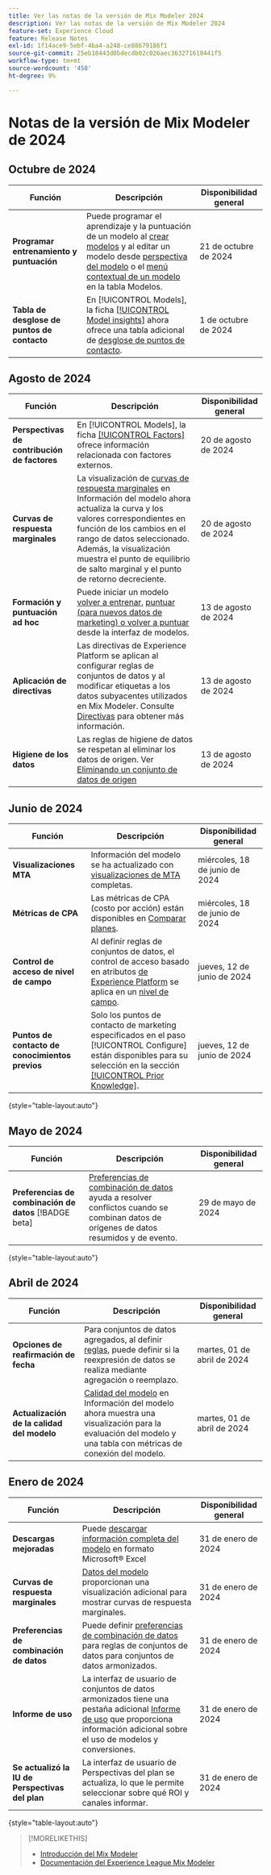 ```yaml
---
title: Ver las notas de la versión de Mix Modeler 2024
description: Ver las notas de la versión de Mix Modeler 2024
feature-set: Experience Cloud
feature: Release Notes
exl-id: 1f14ace9-5ebf-4ba4-a248-ce88679186f1
source-git-commit: 25eb18443d0bdecdb02c026aec363271618441f5
workflow-type: tm+mt
source-wordcount: '458'
ht-degree: 9%

---
```


# Notas de la versión de Mix Modeler de 2024

## Octubre de 2024

| Función | Descripción | Disponibilidad general |
|---|---|---|
| **Programar entrenamiento y puntuación** | Puede programar el aprendizaje y la puntuación de un modelo al [crear modelos](/help/models/build.md#schedule) y al editar un modelo desde [perspectiva del modelo](/help/models/insights.md#edit) o el [menú contextual de un modelo](/help/models/overview.md#edit) en la tabla Modelos. | 21 de octubre de 2024 |
| **Tabla de desglose de puntos de contacto** | En [!UICONTROL Models], la ficha [[!UICONTROL Model insights]](/help/models/insights.md#factors) ahora ofrece una tabla adicional de [desglose de puntos de contacto](../models/insights.md#touchpoint-breakdown). | 1 de octubre de 2024 |

## Agosto de 2024

| Función | Descripción | Disponibilidad general |
|---|---|---|
| **Perspectivas de contribución de factores** | En [!UICONTROL Models], la ficha [[!UICONTROL Factors]](/help/models/insights.md#factors) ofrece información relacionada con factores externos. | 20 de agosto de 2024 |
| **Curvas de respuesta marginales** | La visualización de [curvas de respuesta marginales](/help/models/insights.md#model-insights-1) en Información del modelo ahora actualiza la curva y los valores correspondientes en función de los cambios en el rango de datos seleccionado. Además, la visualización muestra el punto de equilibrio de salto marginal y el punto de retorno decreciente. | 20 de agosto de 2024 |
| **Formación y puntuación ad hoc** | Puede iniciar un modelo [volver a entrenar](/help/models/overview.md#re-train), [puntuar (para nuevos datos de marketing) o volver a puntuar](/help/models/overview.md#score-or-re-score) desde la interfaz de modelos. | 13 de agosto de 2024 |
| **Aplicación de directivas** | Las directivas de Experience Platform se aplican al configurar reglas de conjuntos de datos y al modificar etiquetas a los datos subyacentes utilizados en Mix Modeler. Consulte [Directivas](../data-governance/policies.md) para obtener más información. | 13 de agosto de 2024 |
| **Higiene de los datos** | Las reglas de higiene de datos se respetan al eliminar los datos de origen. Ver [Eliminando un conjunto de datos de origen](../harmonize-data/dataset-rules.md#delete-a-source-dataset) | 13 de agosto de 2024 |

## Junio de 2024

| Función | Descripción | Disponibilidad general |
|---|---|---|
| **Visualizaciones MTA** | Información del modelo se ha actualizado con [visualizaciones de MTA](../models/insights.md#attribution) completas. | miércoles, 18 de junio de 2024 |
| **Métricas de CPA** | Las métricas de CPA (costo por acción) están disponibles en [Comparar planes](../plans/compare.md). | miércoles, 18 de junio de 2024 |
| **Control de acceso de nivel de campo** | Al definir reglas de conjuntos de datos, el control de acceso basado en atributos [de Experience Platform](https://experienceleague.adobe.com/en/docs/experience-platform/access-control/abac/overview) se aplica en un [nivel de campo](../harmonize-data/dataset-rules.md#field-level-access-control). | jueves, 12 de junio de 2024 |
| **Puntos de contacto de conocimientos previos** | Solo los puntos de contacto de marketing especificados en el paso [!UICONTROL Configure] están disponibles para su selección en la sección [[!UICONTROL Prior Knowledge]](../models/build.md). | jueves, 12 de junio de 2024 |

{style="table-layout:auto"}

## Mayo de 2024

| Función | Descripción | Disponibilidad general |
|---|---|---|
| **Preferencias de combinación de datos** [!BADGE beta] | [Preferencias de combinación de datos](../harmonize-data/dataset-rules.md#data-merge-preferences) ayuda a resolver conflictos cuando se combinan datos de orígenes de datos resumidos y de evento. | 29 de mayo de 2024 |

{style="table-layout:auto"}




## Abril de 2024

| Función | Descripción | Disponibilidad general |
|---|---|---|
| **Opciones de reafirmación de fecha** | Para conjuntos de datos agregados, al definir [reglas](../harmonize-data/dataset-rules.md), puede definir si la reexpresión de datos se realiza mediante agregación o reemplazo. | martes, 01 de abril de 2024 |
| **Actualización de la calidad del modelo** | [Calidad del modelo](/help/models/insights.md) en Información del modelo ahora muestra una visualización para la evaluación del modelo y una tabla con métricas de conexión del modelo. | martes, 01 de abril de 2024 |


## Enero de 2024

| Función | Descripción | Disponibilidad general |
|---|---|---|
| **Descargas mejoradas** | Puede [descargar información completa del modelo](../models/insights.md) en formato Microsoft® Excel | 31 de enero de 2024 |
| **Curvas de respuesta marginales** | [Datos del modelo](../models/insights.md) proporcionan una visualización adicional para mostrar curvas de respuesta marginales. | 31 de enero de 2024 |
| **Preferencias de combinación de datos** | Puede definir [preferencias de combinación de datos](../harmonize-data/dataset-rules.md#data-merge-preferences) para reglas de conjuntos de datos para conjuntos de datos armonizados. | 31 de enero de 2024 |
| **Informe de uso** | La interfaz de usuario de conjuntos de datos armonizados tiene una pestaña adicional [Informe de uso](../harmonize-data/usage-report.md) que proporciona información adicional sobre el uso de modelos y conversiones. | 31 de enero de 2024 |
| **Se actualizó la IU de Perspectivas del plan** | La interfaz de usuario de Perspectivas del plan se actualiza, lo que le permite seleccionar sobre qué ROI y canales informar. | 31 de enero de 2024 |

{style="table-layout:auto"}


>[!MORELIKETHIS]
>
>* [Introducción del Mix Modeler](https://business.adobe.com/products/experience-platform/planning-and-measurement.html)
>* [Documentación del Experience League Mix Modeler](https://experienceleague.adobe.com/es/docs/mix-modeler)
